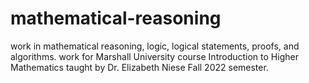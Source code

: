 # mathematical-reasoning
work in mathematical reasoning, logic, logical statements, proofs, and algorithms.
work for Marshall University course Introduction to Higher Mathematics taught by Dr. Elizabeth Niese Fall 2022 semester.
